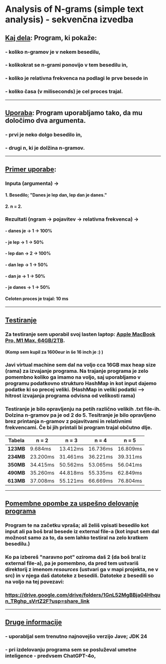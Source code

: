 # Analysis of N-grams (simple text analysis) - sekvenčna izvedba



## <ins>Kaj dela</ins>: Program, ki pokaže: 
### - koliko n-gramov je v nekem besedilu,
### - kolikokrat se n-grami ponovijo v tem besedilu in,
### - koliko je relativna frekvenca na podlagi le prve besede in
### - koliko časa (v miliseconds) je cel proces trajal.

<hr>

## <ins>Uporaba</ins>: Program uporabljamo tako, da mu določimo dva argumenta. 
### - prvi je neko dolgo besedilo in,
### - drugi n, ki je dolžina n-gramov.

<hr>

## <ins>Primer uporabe</ins>: 
### Inputa (argumenta) -> 
#### 1. Besedilo; "Danes je lep dan, lep dan je danes." 
#### 2. n = 2.


### Rezultati (ngram -> pojavitev -> relativna frekvenca) -> 
#### - danes je -> 1 -> 100%
#### - je lep -> 1 -> 50%
####  - lep dan -> 2 -> 100%
#### - dan lep -> 1 -> 50%
#### - dan je -> 1 -> 50%
#### - je danes -> 1 -> 50%
#### Celoten proces je trajal: 10 ms

<hr>

## <ins> Testiranje </ins>
### Za testiranje sem uporabil svoj lasten laptop: <ins>Apple MacBook Pro, M1 Max, 64GB/2TB</ins>.
#### (Komp sem kupil za 1600eur in še 16 inch je :) )
### Javi virtual machine sem dal na voljo cca 16GB max heap size (rama) za izvajanje programa. Na trajanje programa je zelo pomembno koliko ga imamo na voljo, saj uporabljamo v programu podatkovno strukturo HashMap in kot input dajemo podatke ki so precej veliki. (HashMap in veliki podatki --> hitrost izvajanja programa odvisna od velikosti rama)</ins>
### Testiranje je bilo opravljenju na petih različno velikih .txt file-ih. Dolzina n-gramov pa je od 2 do 5. Tesitranje je bilo opravljeno brez printanja n-gramov z pojavitvami in relativnimi frekvencami. Če bi jih printali bi program trajal občutno dlje.

| Tabela    | n = 2    | n = 3    | n = 4    | n = 5    |
|-----------|----------|----------|----------|----------|
| **123MB** | 9.684ms  | 13.412ms | 16.736ms | 16.809ms |
| **234MB** | 23.200ms | 31.461ms | 36.221ms | 39.311ms |
| **350MB** | 34.415ms | 50.562ms | 53.065ms | 56.041ms |
| **490MB** | 35.260ms | 44.818ms | 55.335ms | 62.849ms |
| **613MB** | 37.008ms | 55.121ms | 66.669ms | 76.804ms |

<hr>

## <ins>Pomembne opombe za uspešno delovanje programa</ins>
### Program te na začetku vpraša; ali želiš vpisati besedilo kot input ali pa boš bral besede iz external file-a (kot input sem dal možnost samo za to, da sem lahko testiral na zelo kratkem besedilu.)
### Ko pa izbereš "naravno pot" oziroma daš 2 (da boš bral iz external file-a), pa je pomembno, da pred tem ustvariš direktorij z imenom *resources* (ustvari ga v mapi projekta, ne v src) in v njega daš datoteke z besedili. Datoteke z besedili so na voljo na tej povezavi: 
### https://drive.google.com/drive/folders/1GnL52MgBBja04Hhqun_TRghp_sVrtZ2F?usp=share_link

<hr>


## <ins>Druge informacije</ins>
### - uporabljal sem trenutno najnovejšo verzijo Jave; JDK 24
### - pri izdelovanju programa sem se posluževal umetne inteligence - predvsem ChatGPT-4o, 
